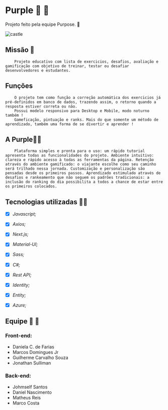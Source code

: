# Purple :purple_heart:	:purple_heart:

Projeto feito pela equipe Purpose. :vulcan_salute:

![castle](https://postimg.cc/tnVcJ4Pp)

## Missão :bookmark_tabs:

```Purpose
	Projeto educativo com lista de exercicios, desafios, avaliação e gamificação com objetivo de treinar, testar ou desafiar desenvolvedores e estudantes.
```



## Funções

```Purpose
  	O projeto tem como função a correção automática dos exercicios já pré-definidos em banco de dados, trazendo assim, o retorno quando a resposta estiver correta ou não.
  	Possui modelo responsivo para Desktop e Mobile, modo noturno também !
  	Gameficação, pintuação e ranks. Mais do que somente um método de aprendizado, também uma forma de se divertir e aprender !
```



## A Purple:purple_heart::purple_heart:
```Purpose
	Plataforma simples e pronta para o uso: um rápido tutorial apresenta todas as funcionalidades do projeto. Ambiente intuitivo: clareza e rápido acesso à todas as ferramentas da página. Retenção através do ambiente gamificado: o viajante escolhe como seu caminho será trilhado nessa jornada. Customização e personalização são pensadas desde os primeiros passos. Aprendizado estimulado através de desafios e rankeamento que não seguem os padrões tradicionais: a inclusão do ranking do dia possibilita a todos a chance de estar entre os primeiros colocados.
```



## Tecnologias utilizadas :man_technologist:

- [x] *Javascript;*

- [x] *Axios;*

- [x] *Next.js;*

- [x] *Material-UI;*

- [x] *Sass;*

- [x] *C#;*

- [x] *Rest API;*

- [x] *Identity;*

- [x] *Entity;*

- [x] *Azure;*


## Equipe :fist_right: :fist_left:

### Front-end: 

- Daniela C. de Farias
- Marcos Domingues Jr
- Guilherme Carvalho Souza
- Jonathan Sulliman

### Back-end:

- Johmself Santos
- Daniel Nascimento
- Matheus Reis
- Marco Costa
